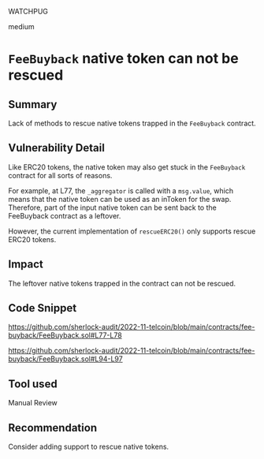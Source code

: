 WATCHPUG

medium

# `FeeBuyback` native token can not be rescued

## Summary

Lack of methods to rescue native tokens trapped in the `FeeBuyback` contract.

## Vulnerability Detail

Like ERC20 tokens, the native token may also get stuck in the `FeeBuyback` contract for all sorts of reasons.

For example, at L77, the `_aggregator` is called with a `msg.value`, which means that the native token can be used as an inToken for the swap. Therefore, part of the input native token can be sent back to the FeeBuyback contract as a leftover.

However, the current implementation of `rescueERC20()` only supports rescue ERC20 tokens.

## Impact

The leftover native tokens trapped in the contract can not be rescued.

## Code Snippet

https://github.com/sherlock-audit/2022-11-telcoin/blob/main/contracts/fee-buyback/FeeBuyback.sol#L77-L78

https://github.com/sherlock-audit/2022-11-telcoin/blob/main/contracts/fee-buyback/FeeBuyback.sol#L94-L97

## Tool used

Manual Review

## Recommendation

Consider adding support to rescue native tokens.